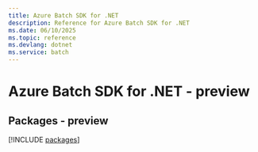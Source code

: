 ```yaml
---
title: Azure Batch SDK for .NET
description: Reference for Azure Batch SDK for .NET
ms.date: 06/10/2025
ms.topic: reference
ms.devlang: dotnet
ms.service: batch
---
```

# Azure Batch SDK for .NET - preview
## Packages - preview
[!INCLUDE [packages](batch-index.md)]